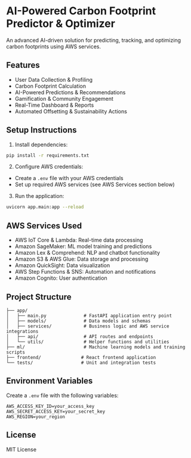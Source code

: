 # AI-Powered Carbon Footprint Predictor & Optimizer

An advanced AI-driven solution for predicting, tracking, and optimizing carbon footprints using AWS services.

## Features

- User Data Collection & Profiling
- Carbon Footprint Calculation
- AI-Powered Predictions & Recommendations
- Gamification & Community Engagement
- Real-Time Dashboard & Reports
- Automated Offsetting & Sustainability Actions

## Setup Instructions

1. Install dependencies:
```bash
pip install -r requirements.txt
```

2. Configure AWS credentials:
- Create a `.env` file with your AWS credentials
- Set up required AWS services (see AWS Services section below)

3. Run the application:
```bash
uvicorn app.main:app --reload
```

## AWS Services Used

- AWS IoT Core & Lambda: Real-time data processing
- Amazon SageMaker: ML model training and predictions
- Amazon Lex & Comprehend: NLP and chatbot functionality
- Amazon S3 & AWS Glue: Data storage and processing
- Amazon QuickSight: Data visualization
- AWS Step Functions & SNS: Automation and notifications
- Amazon Cognito: User authentication

## Project Structure

```
├── app/
│   ├── main.py              # FastAPI application entry point
│   ├── models/              # Data models and schemas
│   ├── services/            # Business logic and AWS service integrations
│   ├── api/                 # API routes and endpoints
│   └── utils/               # Helper functions and utilities
├── ml/                      # Machine learning models and training scripts
├── frontend/               # React frontend application
└── tests/                  # Unit and integration tests
```

## Environment Variables

Create a `.env` file with the following variables:

```
AWS_ACCESS_KEY_ID=your_access_key
AWS_SECRET_ACCESS_KEY=your_secret_key
AWS_REGION=your_region
```

## License

MIT License
